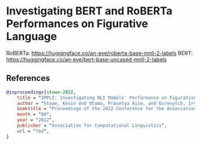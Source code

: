 # Investigating BERT and RoBERTa Performances on Figurative Language

RoBERTa: https://huggingface.co/an-eve/roberta-base-mnli-2-labels
BERT: https://huggingface.co/an-eve/bert-base-uncased-mnli-2-labels

## References

```bibtex
@inproceedings{stowe-2022,
    title = "IMPLI: Investigating NLI Models' Performance on Figurative Language",
    author = "Stowe, Kevin and Utama, Prasetya Ajie, and Gurevytch, Iryna",
    booktitle = "Proceedings of the 2022 Conference for the Association of Computational Linguistics",
    month = "06",
    year = "2022",
    publisher = "Association for Computational Linguistics",
    url = "tbd",
}
```
